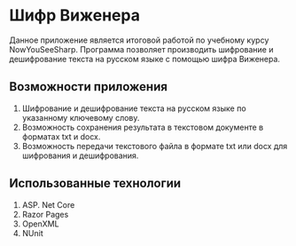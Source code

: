 # Шифр Виженера

Данное приложение является итоговой работой по учебному курсу NowYouSeeSharp. Программа позволяет производить шифрование и дешифрование текста на русском языке с помощью шифра Виженера.

## Возможности приложения

1.  Шифрование и дешифрование текста на русском языке по указанному ключевому слову.
2.  Возможность сохранения результата в текстовом документе в форматах txt и docx.
3.  Возможность передачи текстового файла в формате txt или docx для шифрования и дешифрования.

## Использованные технологии

1. ASP. Net Core
2. Razor Pages
3. OpenXML
4. NUnit
